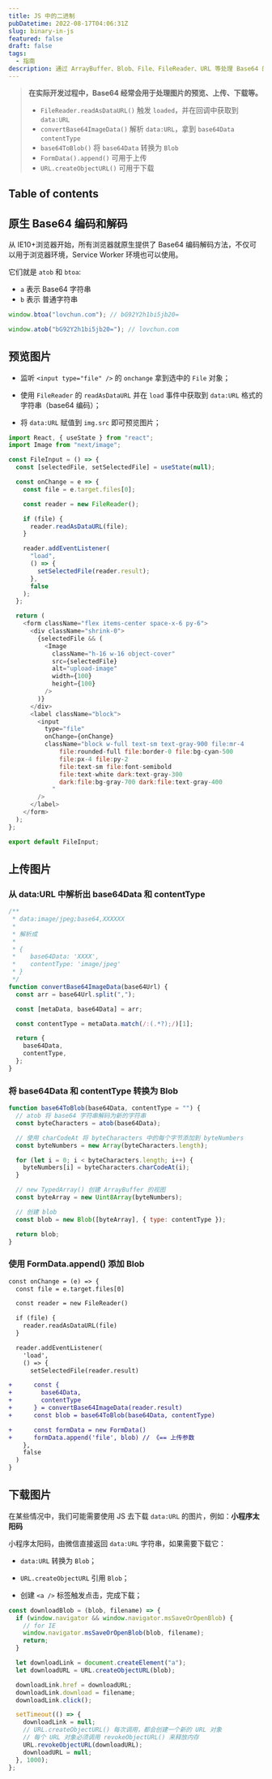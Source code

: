 ```yaml
---
title: JS 中的二进制
pubDatetime: 2022-08-17T04:06:31Z
slug: binary-in-js
featured: false
draft: false
tags:
  - 指南
description: 通过 ArrayBuffer、Blob、File、FileReader、URL 等处理 Base64 的转换，以及图片的预览、上传、下载等。
---
```


> **在实际开发过程中，Base64 经常会用于处理图片的预览、上传、下载等。**
>
> - `FileReader.readAsDataURL()` 触发 `loaded`，并在回调中获取到 `data:URL`
> - `convertBase64ImageData()` 解析 `data:URL`，拿到 `base64Data` `contentType`
> - `base64ToBlob()` 将 `base64Data` 转换为 `Blob`
> - `FormData().append()` 可用于上传
> - `URL.createObjectURL()` 可用于下载

## Table of contents

## 原生 Base64 编码和解码

从 IE10+浏览器开始，所有浏览器就原生提供了 Base64 编码解码方法，不仅可以用于浏览器环境，Service Worker 环境也可以使用。

它们就是 `atob` 和 `btoa`:

- `a` 表示 Base64 字符串
- `b` 表示 普通字符串

```js
window.btoa("lovchun.com"); // bG92Y2h1bi5jb20=

window.atob("bG92Y2h1bi5jb20="); // lovchun.com
```

## 预览图片

- 监听 `<input type="file" />` 的 `onchange` 拿到选中的 `File` 对象；

- 使用 `FileReader` 的 `readAsDataURL` 并在 `load` 事件中获取到 `data:URL` 格式的字符串（base64 编码）；

- 将 `data:URL` 赋值到 `img.src` 即可预览图片；

```js title="FileInput.jsx"
import React, { useState } from "react";
import Image from "next/image";

const FileInput = () => {
  const [selectedFile, setSelectedFile] = useState(null);

  const onChange = e => {
    const file = e.target.files[0];

    const reader = new FileReader();

    if (file) {
      reader.readAsDataURL(file);
    }

    reader.addEventListener(
      "load",
      () => {
        setSelectedFile(reader.result);
      },
      false
    );
  };

  return (
    <form className="flex items-center space-x-6 py-6">
      <div className="shrink-0">
        {selectedFile && (
          <Image
            className="h-16 w-16 object-cover"
            src={selectedFile}
            alt="upload-image"
            width={100}
            height={100}
          />
        )}
      </div>
      <label className="block">
        <input
          type="file"
          onChange={onChange}
          className="block w-full text-sm text-gray-900 file:mr-4
              file:rounded-full file:border-0 file:bg-cyan-500
              file:px-4 file:py-2
              file:text-sm file:font-semibold
              file:text-white dark:text-gray-300
              dark:file:bg-gray-700 dark:file:text-gray-400
            "
        />
      </label>
    </form>
  );
};

export default FileInput;
```

## 上传图片

### 从 data:URL 中解析出 base64Data 和 contentType

```js title="convertBase64ImageData"
/**
 * data:image/jpeg;base64,XXXXXX
 *
 * 解析成
 *
 * {
 *    base64Data: 'XXXX',
 *    contentType: 'image/jpeg'
 * }
 */
function convertBase64ImageData(base64Url) {
  const arr = base64Url.split(",");

  const [metaData, base64Data] = arr;

  const contentType = metaData.match(/:(.*?);/)[1];

  return {
    base64Data,
    contentType,
  };
}
```

### 将 base64Data 和 contentType 转换为 Blob

```js title="base64ToBlob"
function base64ToBlob(base64Data, contentType = "") {
  // atob 将 base64 字符串解码为新的字符串
  const byteCharacters = atob(base64Data);

  // 使用 charCodeAt 将 byteCharacters 中的每个字节添加到 byteNumbers
  const byteNumbers = new Array(byteCharacters.length);

  for (let i = 0; i < byteCharacters.length; i++) {
    byteNumbers[i] = byteCharacters.charCodeAt(i);
  }

  // new TypedArray() 创建 ArrayBuffer 的视图
  const byteArray = new Uint8Array(byteNumbers);

  // 创建 blob
  const blob = new Blob([byteArray], { type: contentType });

  return blob;
}
```

### 使用 FormData.append() 添加 Blob

```diff title="FileInput.jsx"
const onChange = (e) => {
  const file = e.target.files[0]

  const reader = new FileReader()

  if (file) {
    reader.readAsDataURL(file)
  }

  reader.addEventListener(
    'load',
    () => {
      setSelectedFile(reader.result)

+      const {
+        base64Data,
+        contentType
+      } = convertBase64ImageData(reader.result)
+      const blob = base64ToBlob(base64Data, contentType)

+      const formData = new FormData()
+      formData.append('file', blob) // 《== 上传参数
    },
    false
  )
}
```

## 下载图片

在某些情况中，我们可能需要使用 JS 去下载 `data:URL` 的图片，例如：**小程序太阳码**

小程序太阳码，由微信直接返回 `data:URL` 字符串，如果需要下载它：

- `data:URL` 转换为 `Blob`；

- `URL.createObjectURL` 引用 `Blob`；

- 创建 `<a />` 标签触发点击，完成下载；

```js title="downloadBlob"
const downloadBlob = (blob, filename) => {
  if (window.navigator && window.navigator.msSaveOrOpenBlob) {
    // for IE
    window.navigator.msSaveOrOpenBlob(blob, filename);
    return;
  }

  let downloadLink = document.createElement("a");
  let downloadURL = URL.createObjectURL(blob);

  downloadLink.href = downloadURL;
  downloadLink.download = filename;
  downloadLink.click();

  setTimeout(() => {
    downloadLink = null;
    // URL.createObjectURL() 每次调用，都会创建一个新的 URL 对象
    // 每个 URL 对象必须调用 revokeObjectURL() 来释放内存
    URL.revokeObjectURL(downloadURL);
    downloadURL = null;
  }, 1000);
};
```
